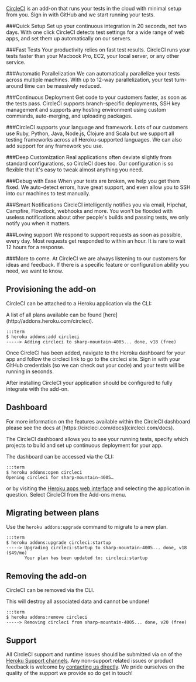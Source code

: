 [CircleCI](http://addons.heroku.com/circleci) is an add-on that runs your tests in the cloud with minimal setup from you. Sign in with GitHub and we start running your tests.


###Quick Setup
Set up your continuous integration in 20 seconds, not two days. With one click CircleCI detects test settings for a wide range of web apps, and set them up automatically on our servers.

###Fast Tests
Your productivity relies on fast test results. CircleCI runs your tests faster than your Macbook Pro, EC2, your local server, or any other service.

###Automatic Parallelization
We can automatically parallelize your tests across multiple machines. With up to 12-way parallelization, your test turn-around time can be massively reduced.

###Continuous Deployment
Get code to your customers faster, as soon as the tests pass. CircleCI supports branch-specific deployments, SSH key management and supports any hosting environment using custom commands, auto-merging, and uploading packages.

###CircleCI supports your language and framework.
Lots of our customers use Ruby, Python, Java, Node.js, Clojure and Scala but we support all testing frameworks across all Heroku-supported languages. We can also add support for any framework you use.

###Deep Customization
Real applications often deviate slightly from standard configurations, so CircleCI does too. Our configuration is so flexible that it's easy to tweak almost anything you need.

###Debug with Ease
When your tests are broken, we help you get them fixed. We auto-detect errors, have great support, and even allow you to SSH into our machines to test manually.

###Smart Notifications
CircleCI intelligently notifies you via email, Hipchat, Campfire, Flowdock, webhooks and more. You won't be flooded with useless notifications about other people's builds and passing tests, we only notify you when it matters.

###Loving support
We respond to support requests as soon as possible, every day. Most requests get responded to within an hour. It is rare to wait 12 hours for a response.

###More to come.
At CircleCI we are always listening to our customers for ideas and feedback. If there is a specific feature or configuration ability you need, we want to know.

## Provisioning the add-on

CircleCI can be attached to a Heroku application via the CLI:

<div class="callout" markdown="1">
A list of all plans available can be found [here](http://addons.heroku.com/circleci).
</div>

    :::term
    $ heroku addons:add circleci
    -----> Adding circleci to sharp-mountain-4005... done, v18 (free)

Once CircleCI has been added, navigate to the Heroku dashboard for your app and follow the circleci link to go to the circleci site. Sign in with your GitHub credentials (so we can check out your code) and your tests will be running in seconds.

After installing CircleCI your application should be configured to fully integrate with the add-on.

## Dashboard

<div class="callout" markdown="1">
For more information on the features available within the CircleCI dashboard please see the docs at [https://circleci.com/docs](circleci.com/docs).
</div>

The CircleCI dashboard allows you to see your running tests, specify which projects to build and set up continuous deployment for your app.

The dashboard can be accessed via the CLI:

    :::term
    $ heroku addons:open circleci
    Opening circleci for sharp-mountain-4005…

or by visiting the [Heroku apps web interface](http://heroku.com/myapps) and selecting the application in question. Select CircleCI from the Add-ons menu.

## Migrating between plans

Use the `heroku addons:upgrade` command to migrate to a new plan.

    :::term
    $ heroku addons:upgrade circleci:startup
    -----> Upgrading circleci:startup to sharp-mountain-4005... done, v18 ($49/mo)
           Your plan has been updated to: circleci:startup

## Removing the add-on

CircleCI can be removed via the CLI.

<div class="warning" markdown="1">This will destroy all associated data and cannot be undone!</div>

    :::term
    $ heroku addons:remove circleci
    -----> Removing circleci from sharp-mountain-4005... done, v20 (free)

## Support

All CircleCI support and runtime issues should be submitted via on of the [Heroku Support channels](support-channels). Any non-support related issues or product feedback is welcome by [contacting us directly](https://circleci.com/about#contact). We pride ourselves on the quality of the support we provide so do get in touch!